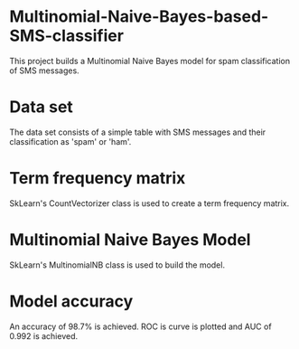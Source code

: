 # Multinomial-Naive-Bayes-based-SMS-classifier
This project builds a Multinomial Naive Bayes model for spam classification of SMS messages.

# Data set
The data set consists of a simple table with SMS messages and their classification as 'spam' or 'ham'.

# Term frequency matrix
SkLearn's CountVectorizer class is used to create a term frequency matrix.

# Multinomial Naive Bayes Model
SkLearn's MultinomialNB class is used to build the model. 

# Model accuracy
An accuracy of 98.7% is achieved. ROC is curve is plotted and AUC of 0.992 is achieved.
